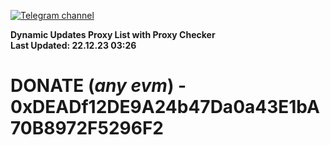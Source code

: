 [![Telegram channel](https://img.shields.io/endpoint?url=https://runkit.io/damiankrawczyk/telegram-badge/branches/master?url=https://t.me/n4z4v0d)](https://t.me/n4z4v0d) 

**Dynamic Updates Proxy List with Proxy Checker**  
**Last Updated: 22.12.23 03:26**

# DONATE (_any evm_) - 0xDEADf12DE9A24b47Da0a43E1bA70B8972F5296F2
